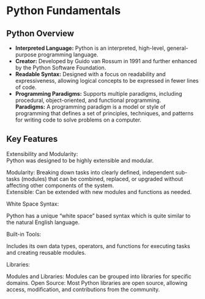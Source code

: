 # Python Fundamentals

## Python Overview
- **Interpreted Language:** Python is an interpreted, high-level, general-purpose programming language.
- **Creator:** Developed by Guido van Rossum in 1991 and further enhanced by the Python Software Foundation.
- **Readable Syntax:** Designed with a focus on readability and expressiveness, allowing logical concepts to be expressed in fewer lines of code.
- **Programming Paradigms:** Supports multiple paradigms, including procedural, object-oriented, and functional programming. <br />
  **Paradigms:** A programming paradigm is a model or style of programming that defines a set of principles, techniques, and patterns for writing code to solve problems on a computer.


## Key Features

Extensibility and Modularity:<br />
Python was designed to be highly extensible and modular.

Modularity: Breaking down tasks into clearly defined, independent sub-tasks (modules) that can be combined, replaced, or upgraded without affecting other components of the system.<br />
Extensible: Can be extended with new modules and functions as needed.

White Space Syntax:

Python has a unique “white space” based syntax which is quite similar to the natural English 
language.

Built-in Tools:

Includes its own data types, operators, and functions for executing tasks and creating reusable modules.

Libraries:

Modules and Libraries: Modules can be grouped into libraries for specific domains.
Open Source: Most Python libraries are open source, allowing access, modification, and contributions from the community.
